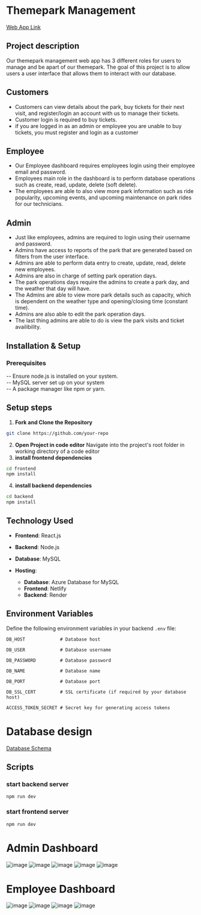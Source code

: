 # Themepark Management 
[Web App Link](https://gleaming-lokum-158537.netlify.app)
## Project description 

Our themepark management web app has 3 different roles for users to manage and be apart of our themepark. The goal of this project is to allow users a user interface that allows them to interact with our database.

## Customers
- Customers can view details about the park, buy tickets for their next visit, and register/login an account with us to manage their tickets. 
- Customer login is required to buy tickets. 
- if you are logged in as an admin or employee you are unable to buy tickets, you must register and login as a customer

## Employee
- Our Employee dashboard requires employees login using their employee email and password. 
- Employees main role in the dashboard is to perform database operations such as create, read, update, delete (soft delete).
- The employees are able to also view more park information such as ride popularity, upcoming events, and upcoming maintenance on park rides for our technicians.   

## Admin
- Just like employees, admins are required to login using their username and password.
- Admins have access to reports of the park that are generated based on filters from the user interface.
- Admins are able to perform data entry to create, update, read, delete new employees.
- Admins are also in charge of setting park operation days.
- The park operations days require the admins to create a park day, and the weather that day will have. 
- The Admins are able to view more park details such as capacity, which is dependent on the weather type and opening/closing time (constant time).
- Admins are also able to edit the park operation days.
- The last thing admins are able to do is view the park visits and ticket availibility.

## Installation & Setup
### Prerequisites
-- Ensure node.js is installed on your system.<br>
-- MySQL server set up on your system<br>
-- A package manager like npm or yarn.<br>
## Setup steps 
1. **Fork and Clone the Repository**  
```bash 
git clone https://github.com/your-repo
```
2. **Open Project in code editor**
Navigate into the project's root folder in working directory of a code editor <br>
3. **install frontend dependencies**
```bash 
cd frontend 
npm install
```
4. **install backend dependencies**
 ```bash
cd backend
npm install
```
## Technology Used

- **Frontend**: React.js
- **Backend**: Node.js
- **Database**: MySQL

- **Hosting**:
  - **Database**: Azure Database for MySQL
  - **Frontend**: Netlify
  - **Backend**: Render

  
## Environment Variables
Define the following environment variables in your backend `.env` file:

```plaintext
DB_HOST             # Database host

DB_USER             # Database username

DB_PASSWORD         # Database password

DB_NAME             # Database name

DB_PORT             # Database port

DB_SSL_CERT         # SSL certificate (if required by your database host)

ACCESS_TOKEN_SECRET # Secret key for generating access tokens
```

# Database design 
[Database Schema](https://drive.google.com/file/d/1kFCGiRiFf-O_fZnsMHOMbAG5TTLdTte1/view?usp=sharing)

## Scripts 
### start backend server
```npm run dev```

### start frontend server
```npm run dev```
# Admin Dashboard
![image](https://github.com/user-attachments/assets/7bdd5290-9f79-4c3a-86ce-49522fa8339f)
![image](https://github.com/user-attachments/assets/95a5ca13-a02f-497c-99ae-7ff93fb462fd)
![image](https://github.com/user-attachments/assets/d3ce42c7-6103-414c-86bc-74adbc58da00)
![image](https://github.com/user-attachments/assets/8006bb5f-f3fa-4169-9aa9-d6bc2156069b)
![image](https://github.com/user-attachments/assets/e84ff8e6-5489-488c-b636-a5f2db6b0f13)
# Employee Dashboard
![image](https://github.com/user-attachments/assets/dbfb35b3-9074-4e20-b025-f609eb1d971c)
![image](https://github.com/user-attachments/assets/2d5bd372-d183-46a0-a819-a92d7add2d01)
![image](https://github.com/user-attachments/assets/0b427d40-41b1-41f3-8bbc-0453de79b626)
![image](https://github.com/user-attachments/assets/acb23085-7b4a-4c73-a4ad-808f18341c69)








